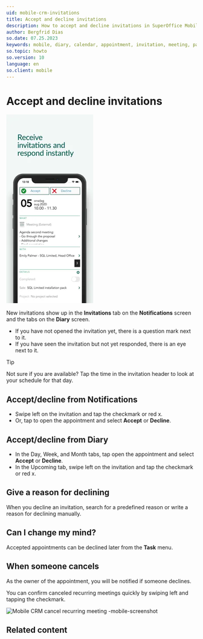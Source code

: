 ```yaml
---
uid: mobile-crm-invitations
title: Accept and decline invitations
description: How to accept and decline invitations in SuperOffice Mobile CRM.
author: Bergfrid Dias
so.date: 07.25.2023
keywords: mobile, diary, calendar, appointment, invitation, meeting, participant
so.topic: howto
so.version: 10
language: en
so.client: mobile
---
```


# Accept and decline invitations

![Mobile CRM: Invitation -mobile-screenshot][img2]

New invitations show up in the **Invitations** tab on the **Notifications** screen and the tabs on the **Diary** screen.

* If you have not opened the invitation yet, there is a question mark next to it.
* If you have seen the invitation but not yet responded, there is an eye next to it.

> [!TIP]
> Not sure if you are available? Tap the time in the invitation header to look at your schedule for that day.

## Accept/decline from Notifications

* Swipe left on the invitation and tap the checkmark or red x.
* Or, tap to open the appointment and select **Accept** or **Decline**.

## Accept/decline from Diary

* In the Day, Week, and Month tabs, tap open the appointment and select **Accept** or **Decline**.
* In the Upcoming tab, swipe left on the invitation and tap the checkmark or red x.

## Give a reason for declining

When you decline an invitation, search for a predefined reason or write a reason for declining manually.

## Can I change my mind?

Accepted appointments can be declined later from the **Task** menu.

## When someone cancels

As the owner of the appointment, you will be notified if someone declines.

You can confirm canceled recurring meetings quickly by swiping left and tapping the checkmark.

![Mobile CRM cancel recurring meeting -mobile-screenshot][img3]

## Related content

<!-- Referenced links -->

<!-- Referenced images -->
[img2]: ../media/invitation.png
[img3]: ../../../../../release-notes/9.2/mobile/media/img388.jpg
